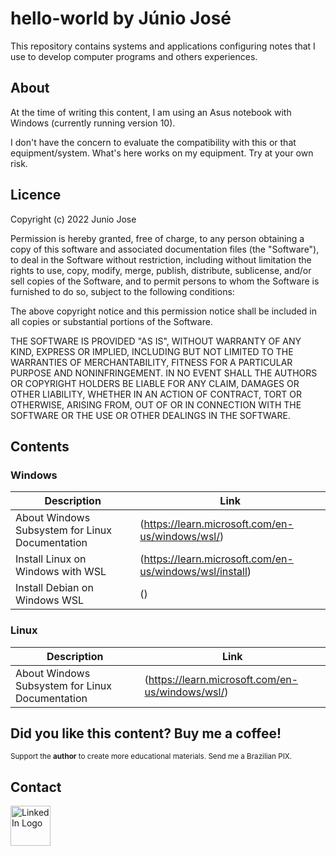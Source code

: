 # hello-world by Júnio José

This repository contains systems and applications configuring notes that I use to develop computer programs and others experiences.

## About

At the time of writing this content, I am using an Asus notebook with Windows (currently running version 10).

I don't have the concern to evaluate the compatibility with this or that equipment/system. What's here works on my equipment. Try at your own risk. 

## Licence

Copyright (c) 2022 Junio Jose

Permission is hereby granted, free of charge, to any person obtaining a copy
of this software and associated documentation files (the "Software"), to deal
in the Software without restriction, including without limitation the rights
to use, copy, modify, merge, publish, distribute, sublicense, and/or sell
copies of the Software, and to permit persons to whom the Software is
furnished to do so, subject to the following conditions:

The above copyright notice and this permission notice shall be included in all
copies or substantial portions of the Software.

THE SOFTWARE IS PROVIDED "AS IS", WITHOUT WARRANTY OF ANY KIND, EXPRESS OR
IMPLIED, INCLUDING BUT NOT LIMITED TO THE WARRANTIES OF MERCHANTABILITY,
FITNESS FOR A PARTICULAR PURPOSE AND NONINFRINGEMENT. IN NO EVENT SHALL THE
AUTHORS OR COPYRIGHT HOLDERS BE LIABLE FOR ANY CLAIM, DAMAGES OR OTHER
LIABILITY, WHETHER IN AN ACTION OF CONTRACT, TORT OR OTHERWISE, ARISING FROM,
OUT OF OR IN CONNECTION WITH THE SOFTWARE OR THE USE OR OTHER DEALINGS IN THE
SOFTWARE.

## Contents

### Windows

| Description                                     | Link                                                    |
| ----------------------------------------------- | --------------------------------------------------------|
| About Windows Subsystem for Linux Documentation | (https://learn.microsoft.com/en-us/windows/wsl/)        |
| Install Linux on Windows with WSL               | (https://learn.microsoft.com/en-us/windows/wsl/install) |
| Install Debian on Windows WSL                   | () |

### Linux

| Description                                     | Link                                                    |
| ----------------------------------------------- | --------------------------------------------------------|
| About Windows Subsystem for Linux Documentation | (https://learn.microsoft.com/en-us/windows/wsl/)        |


## Did you like this content? Buy me a coffee!

<div>
<small>Support the <strong>author</strong> to create more educational materials. Send me a Brazilian PIX.</small>
</div>

## Contact

<a title="My LinkedIn" href="https://www.linkedin.com/in/juniojose/"><img width="64" alt="LinkedIn Logo" src="https://upload.wikimedia.org/wikipedia/commons/thumb/0/01/LinkedIn_Logo.svg/64px-LinkedIn_Logo.svg.png"></a>
